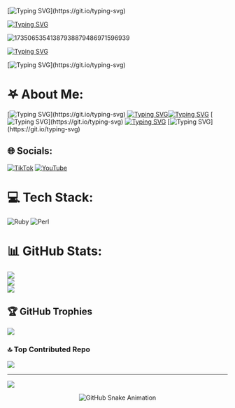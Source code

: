 [![Typing SVG](https://readme-typing-svg.herokuapp.com?font=Fira+Code&pause=1000&color=AF0A00&width=435&lines=%F0%9D%96%82%F0%9D%96%8A%F0%9D%96%91%F0%9D%96%88%F0%9D%96%94%F0%9D%96%92%F0%9D%96%8A+%F0%9D%95%BF%F0%9D%96%94+%F0%9D%95%B8%F0%9D%96%9E+%F0%9D%95%BB%F0%9D%96%97%F0%9D%96%94%F0%9D%96%8B%F0%9D%96%8E%F0%9D%96%91%F0%9D%96%8A.)](https://git.io/typing-svg)

[![Typing SVG](https://readme-typing-svg.herokuapp.com?font=Fira+Code&pause=1000&color=BC00F7&width=435&lines=%D9%80%D9%80%D9%80%D9%80%D9%80%D9%80%D9%80%D9%80%D9%80%D9%80%D9%80%D9%80%D9%80%D9%80%D9%80%D9%80%D9%80%D9%80%D9%80%EF%AE%A9%D9%A8%D9%80)](https://git.io/typing-svg)

![17350653541387938879486971596939](https://github.com/user-attachments/assets/4a3aef41-fb11-47b5-94ef-30132e8990e2)


[![Typing SVG](https://readme-typing-svg.herokuapp.com?font=Fira+Code&pause=1000&color=BC00F7&width=435&lines=%D9%80%D9%80%D9%80%D9%80%D9%80%D9%80%D9%80%D9%80%D9%80%D9%80%D9%80%D9%80%D9%80%D9%80%D9%80%D9%80%D9%80%D9%80%D9%80%EF%AE%A9%D9%A8%D9%80)](https://git.io/typing-svg)

[![Typing SVG](https://readme-typing-svg.herokuapp.com?font=Fira+Code&pause=1000&color=000000&width=435&lines=%F0%9D%95%BE%F0%9D%96%99%F0%9D%96%8A%F0%9D%96%95+%F0%9D%95%AD%F0%9D%96%9E+%F0%9D%95%BE%F0%9D%96%99%F0%9D%96%8A%F0%9D%96%95..)](https://git.io/typing-svg)


# 𖤐 About Me:
[![Typing SVG](https://readme-typing-svg.herokuapp.com?font=Fira+Code&pause=1000&color=F7F7F7&width=435&lines=Always+learning%2C+always+building.)](https://git.io/typing-svg) [![Typing SVG](https://readme-typing-svg.herokuapp.com?font=Fira+Code&pause=1000&color=F7F7F7&width=435&lines=Not+a+developer+yet%2C)](https://git.io/typing-svg)[![Typing SVG](https://readme-typing-svg.herokuapp.com?font=Fira+Code&pause=1000&color=F7F7F7&width=435&lines=but+crafting+my+path+with+curiosity+)](https://git.io/typing-svg) [![Typing SVG](https://readme-typing-svg.herokuapp.com?font=Fira+Code&pause=1000&color=F7F7F7&width=435&lines=and+determination.)](https://git.io/typing-svg) [![Typing SVG](https://readme-typing-svg.herokuapp.com?font=Fira+Code&pause=1000&color=F7F7F7&width=435&lines=Every+project+is+a+step+closer)](https://git.io/typing-svg) [![Typing SVG](https://readme-typing-svg.herokuapp.com?font=Fira+Code&pause=1000&color=F7F7F7&width=435&lines=to+mastering+the+art+of+creation.)](https://git.io/typing-svg)


## 🌐 Socials:
[![TikTok](https://img.shields.io/badge/TikTok-%23000000.svg?logo=TikTok&logoColor=white)](https://tiktok.com/@muleleleell) [![YouTube](https://img.shields.io/badge/YouTube-%23FF0000.svg?logo=YouTube&logoColor=white)](https://youtube.com/@NiggaFuckers) 

# 💻 Tech Stack:
![Ruby](https://img.shields.io/badge/ruby-%23CC342D.svg?style=plastic&logo=ruby&logoColor=white) ![Perl](https://img.shields.io/badge/perl-%2339457E.svg?style=plastic&logo=perl&logoColor=white)
# 📊 GitHub Stats:
![](https://github-readme-stats.vercel.app/api?username=pwxtf&theme=shadow_red&hide_border=false&include_all_commits=true&count_private=false)<br/>
![](https://github-readme-streak-stats.herokuapp.com/?user=pwxtf&theme=shadow_red&hide_border=false)<br/>
![](https://github-readme-stats.vercel.app/api/top-langs/?username=pwxtf&theme=shadow_red&hide_border=false&include_all_commits=true&count_private=false&layout=compact)

## 🏆 GitHub Trophies
![](https://github-profile-trophy.vercel.app/?username=pwxtf&theme=radical&no-frame=false&no-bg=false&margin-w=4)

### 🔝 Top Contributed Repo
![](https://github-contributor-stats.vercel.app/api?username=pwxtf&limit=5&theme=shadow_red&combine_all_yearly_contributions=true)

---
[![](https://visitcount.itsvg.in/api?id=pwxtf&icon=0&color=0)](https://visitcount.itsvg.in)

<!-- Proudly created with GPRM ( https://gprm.itsvg.in ) -->

<!-- Snake Animation -->
<div align="center">
  <picture>
    <source media="(prefers-color-scheme: dark)" srcset="https://github.com/fatkhurrhn/fatkhurrhn/blob/main/github-contribution-grid-snake-dark.svg" />
    <source media="(prefers-color-scheme: light), (prefers-color-scheme: no-preference)" srcset="https://github.com/pwxtf/pwxtf/blob/main/github-contribution-grid-snake.svg" />
    <img src="https://github.com/pwxtf/pwxtf/blob/main/github-contribution-grid-snake.svg" alt="GitHub Snake Animation" />
  </picture>
</div>

